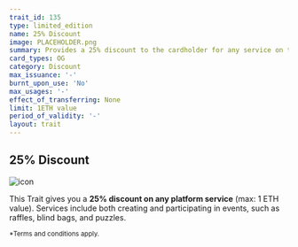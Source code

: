 ```yaml
---
trait_id: 135
type: limited_edition
name: 25% Discount
image: PLACEHOLDER.png
summary: Provides a 25% discount to the cardholder for any service on the Ether Cards event platform.
card_types: OG
category: Discount
max_issuance: '-'
burnt_upon_use: 'No'
max_usages: '-'
effect_of_transferring: None
limit: 1ETH value
period_of_validity: '-'
layout: trait
---
```


## 25% Discount

![icon](/assets/images/trait-icons/{{page.image}})

This Trait gives you a **25% discount on any platform service** (max: 1 ETH value). Services include both creating and participating in events, such as raffles, blind bags, and puzzles.  

<small>*Terms and conditions apply.</small>


